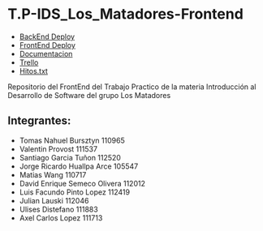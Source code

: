 
# T.P-IDS_Los_Matadores-Frontend

* [BackEnd Deploy](https://los1matadoresapi.pythonanywhere.com/)
* [FrontEnd Deploy](https://los1matadoresfront.pythonanywhere.com/)
* [Documentacion](https://drive.google.com/file/d/1lWmtxHelgpfnWn9NAoCONxh7N8L6D1dI/view?usp=sharing)
* [Trello](https://trello.com/b/K0HIyndU/tp-ids)
* [Hitos.txt](https://github.com/TomasBursztyn/T.P-IDS-grupo-Los-matadores/files/15490617/Hitos.txt)


Repositorio del FrontEnd del Trabajo Practico de la materia Introducción al Desarrollo de Software del grupo Los Matadores

## Integrantes:
* Tomas Nahuel Bursztyn 110965
* Valentin Provost 111537
* Santiago Garcia Tuñon 112520
* Jorge Ricardo Huallpa Arce 105547
* Matias Wang 110717
* David Enrique Semeco Olivera 112012
* Luis Facundo Pinto Lopez 112419
* Julian Lauski 112046
* Ulises Distefano 111883
* Axel Carlos Lopez 111713
